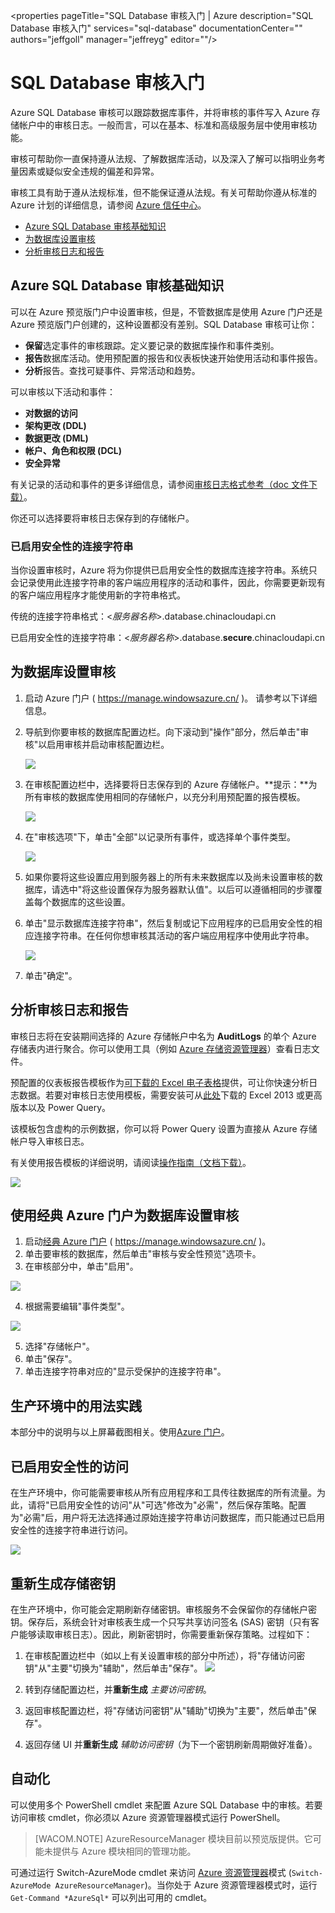 <properties 
	pageTitle="SQL Database 审核入门 | Azure 
	description="SQL Database 审核入门" 
	services="sql-database" 
	documentationCenter="" 
	authors="jeffgoll" 
	manager="jeffreyg" 
	editor=""/>
<tags ms.service="sql-database"
    ms.date="02/23/2015"
    wacn.date="04/15/2015"
    />

 
# SQL Database 审核入门 
Azure SQL Database 审核可以跟踪数据库事件，并将审核的事件写入 Azure 存储帐户中的审核日志。一般而言，可以在基本、标准和高级服务层中使用审核功能。

审核可帮助你一直保持遵从法规、了解数据库活动，以及深入了解可以指明业务考量因素或疑似安全违规的偏差和异常。 

审核工具有助于遵从法规标准，但不能保证遵从法规。有关可帮助你遵从标准的 Azure 计划的详细信息，请参阅 <a href="http://www.windowsazure.cn/zh-cn/support/trust-center/compliance/" target="_blank">Azure 信任中心</a>。

+ [Azure SQL Database 审核基础知识]
+ [为数据库设置审核]
+ [分析审核日志和报告]

## <a id="subheading-1"></a>Azure SQL Database 审核基础知识

可以在 Azure 预览版门户中设置审核，但是，不管数据库是使用 Azure 门户还是 Azure 预览版门户创建的，这种设置都没有差别。SQL Database 审核可让你：

- **保留**选定事件的审核跟踪。定义要记录的数据库操作和事件类别。
- **报告**数据库活动。使用预配置的报告和仪表板快速开始使用活动和事件报告。
- **分析**报告。查找可疑事件、异常活动和趋势。

可以审核以下活动和事件：

- **对数据的访问**
- **架构更改 (DDL)**
- **数据更改 (DML)**
- **帐户、角色和权限 (DCL)**
- **安全异常**

有关记录的活动和事件的更多详细信息，请参阅<a href="http://download.microsoft.com/download/D/8/D/D8D90BA1-977F-466B-A839-7823FF37FD02/03-Azure%20SQL%20DB%20Audit%20Logs%20Format%20Specification.docx" target="_blank">审核日志格式参考（doc 文件下载）</a>。 

你还可以选择要将审核日志保存到的存储帐户。

### 已启用安全性的连接字符串
当你设置审核时，Azure 将为你提供已启用安全性的数据库连接字符串。系统只会记录使用此连接字符串的客户端应用程序的活动和事件，因此，你需要更新现有的客户端应用程序才能使用新的字符串格式。

传统的连接字符串格式：<*服务器名称*>.database.chinacloudapi.cn

已启用安全性的连接字符串：<*服务器名称*>.database.**secure**.chinacloudapi.cn


## <a id="subheading-2"></a>为数据库设置审核

1. 启动 Azure 门户</a> ( https://manage.windowsazure.cn/ )。 请参考以下详细信息。
2. 导航到你要审核的数据库配置边栏。向下滚动到"操作"部分，然后单击"审核"以启用审核并启动审核配置边栏。

	![][1]

3. 在审核配置边栏中，选择要将日志保存到的 Azure 存储帐户。**提示：**为所有审核的数据库使用相同的存储帐户，以充分利用预配置的报告模板。

	![][2]

4. 在"审核选项"下，单击"全部"以记录所有事件，或选择单个事件类型。

	![][3]

5. 如果你要将这些设置应用到服务器上的所有未来数据库以及尚未设置审核的数据库，请选中"将这些设置保存为服务器默认值"。以后可以遵循相同的步骤覆盖每个数据库的这些设置。 

6. 单击"显示数据库连接字符串"，然后复制或记下应用程序的已启用安全性的相应连接字符串。在任何你想审核其活动的客户端应用程序中使用此字符串。

	![][5]

7. 单击"确定"。



## <a id="subheading-3">分析审核日志和报告</a>

审核日志将在安装期间选择的 Azure 存储帐户中名为 **AuditLogs** 的单个 Azure 存储表内进行聚合。你可以使用工具（例如 <a href="http://azurestorageexplorer.codeplex.com/" target="_blank">Azure 存储资源管理器</a>）查看日志文件。

预配置的仪表板报告模板作为<a href="http://download.microsoft.com/download/D/8/D/D8D90BA1-977F-466B-A839-7823FF37FD02/01-Azure%20SQL%20DB%20Audit%20Logs%20Report%20Template.xlsx" target="_blank">可下载的 Excel 电子表格</a>提供，可让你快速分析日志数据。若要对审核日志使用模板，需要安装可从<a href="http://www.microsoft.com/zh-CN/download/details.aspx?id=39379">此处</a>下载的 Excel 2013 或更高版本以及 Power Query。 

该模板包含虚构的示例数据，你可以将 Power Query 设置为直接从 Azure 存储帐户导入审核日志。 

有关使用报告模板的详细说明，请阅读<a href="http://download.microsoft.com/download/D/8/D/D8D90BA1-977F-466B-A839-7823FF37FD02/02-Azure%20SQL%20DB%20Audit%20Logs%20Excel%20Report%20How-To.docx">操作指南（文档下载）</a>。

![][6]


## <a id="subheading-4"></a>使用经典 Azure 门户为数据库设置审核

1. 启动<a href= "https://manage.windowsazure.cn/" target="_bank">经典 Azure 门户</a> ( https://manage.windowsazure.cn/ )。 
2. 单击要审核的数据库，然后单击"审核与安全性预览"选项卡。
3. 在审核部分中，单击"启用"。

![][7]

4. 根据需要编辑"事件类型"。

![][8]

5. 选择"存储帐户"。
6. 单击"保存"。
7. 单击连接字符串对应的"显示受保护的连接字符串"。


## <a id="subheading-3">生产环境中的用法实践</a>
本部分中的说明与以上屏幕截图相关。使用<a href= "https://manage.windowsazure.cn/" target="_bank">Azure 门户</a>。
 

## <a id="subheading-4"></a>已启用安全性的访问

在生产环境中，你可能需要审核从所有应用程序和工具传往数据库的所有流量。为此，请将"已启用安全性的访问"从"可选"修改为"必需"，然后保存策略。配置为"必需"后，用户将无法选择通过原始连接字符串访问数据库，而只能通过已启用安全性的连接字符串进行访问。


![][9]


## <a id="subheading-4"></a>重新生成存储密钥

在生产环境中，你可能会定期刷新存储密钥。审核服务不会保留你的存储帐户密钥。保存后，系统会针对审核表生成一个只写共享访问签名 (SAS) 密钥（只有客户能够读取审核日志）。因此，刷新密钥时，你需要重新保存策略。过程如下：


1. 在审核配置边栏中（如以上有关设置审核的部分中所述），将"存储访问密钥"从"主要"切换为"辅助"，然后单击"保存"。
![][10]
2. 转到存储配置边栏，并**重新生成** *主要访问密钥*。

3. 返回审核配置边栏，将"存储访问密钥"从"辅助"切换为"主要"，然后单击"保存"。

4. 返回存储 UI 并**重新生成** *辅助访问密钥*（为下一个密钥刷新周期做好准备）。
  
## <a id="subheading-4"></a>自动化
可以使用多个 PowerShell cmdlet 来配置 Azure SQL Database 中的审核。若要访问审核 cmdlet，你必须以 Azure 资源管理器模式运行 PowerShell。

> [WACOM.NOTE] AzureResourceManager 模块目前以预览版提供。它可能未提供与 Azure 模块相同的管理功能。

可通过运行 Switch-AzureMode cmdlet 来访问  [Azure 资源管理器](https://msdn.microsoft.com/zh-cn/library/dn654592.aspx)模式 (`Switch-AzureMode AzureResourceManager`)。当你处于 Azure 资源管理器模式时，运行 `Get-Command *AzureSql*` 可以列出可用的 cmdlet。








<!---- Anchors ---->
[Azure SQL Database 审核基础知识]: #subheading-1

[为数据库设置审核]: #subheading-2

[分析审核日志和报告]: #subheading-3

[使用经典 Azure 门户为数据库设置审核]: #subheading-4


<!--Image references-->

[1]:  ./media/sql-database-auditing-get-started/sql-database-get-started-auditingpreview.png

[2]: ./media/sql-database-auditing-get-started/sql-database-get-started-storageaccount.png

[3]: ./media/sql-database-auditing-get-started/sql-database-auditing-eventtype.png

[5]: ./media/sql-database-auditing-get-started/sql-database-get-started-connectionstring.png

[6]: ./media/sql-database-auditing-get-started/sql-database-auditing-dashboard.png

[7]: ./media/sql-database-auditing-get-started/sql-database-auditing-classic-portal-enable.png

[8]: ./media/sql-database-auditing-get-started/sql-database-auditing-classic-portal-configure.png

[9]: ./media/sql-database-auditing-get-started/sql-database-auditing-security-enabled-access.png

[10]: ./media/sql-database-auditing-get-started/sql-database-auditing-storage-account.png






<!--Link references-->
[另一个 azure.microsoft.com 文档主题的链接 1]: /documentation/articles/virtual-machines-windows-tutorial/
[另一个 azure.microsoft.com 文档主题的链接 2]: /documentation/articles/web-sites-custom-domain-name/
[另一个 azure.microsoft.com 文档主题的链接 3]: /documentation/articles/storage-whatis-account/


<!--HONumber=50-->